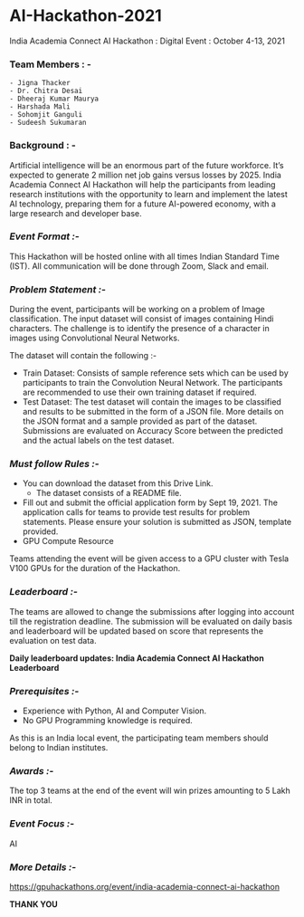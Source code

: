 # AI-Hackathon-2021

India Academia Connect AI Hackathon : Digital Event : October 4-13, 2021

### Team Members : - ###
 
    - Jigna Thacker
    - Dr. Chitra Desai
    - Dheeraj Kumar Maurya
    - Harshada Mali
    - Sohomjit Ganguli
    - Sudeesh Sukumaran


### Background : -

Artificial intelligence will be an enormous part of the future workforce. It’s expected to generate 2 million net job gains versus losses by 2025. India Academia Connect AI Hackathon will help the participants from leading research institutions with the opportunity to learn and implement the latest AI technology, preparing them for a future AI-powered economy, with a large research and developer base.

### *Event Format :-* ###
This Hackathon will be hosted online with all times Indian Standard Time (IST). All communication will be done through Zoom, Slack and email. 

### *Problem Statement :-* ###
During the event, participants will be working on a problem of Image classification. The input dataset will consist of images containing Hindi characters. The challenge is to identify the presence of a character in images using Convolutional Neural Networks.

The dataset will contain the following :-

- Train Dataset: Consists of sample reference sets which can be used by participants to train the Convolution Neural Network. The participants are recommended to use their own training dataset if required. 
- Test Dataset: The test dataset will contain the images to be classified and results to be submitted in the form of a JSON file. More details on the JSON format and a sample provided as part of the dataset.
Submissions are evaluated on Accuracy Score between the predicted and the actual labels on the test dataset.

### *Must follow Rules :-* ###
- You can download the dataset from this Drive Link.
    - The dataset consists of a README file.
- Fill out and submit the official application form by Sept 19, 2021. 
  The application calls for teams to provide test results for problem statements. 
  Please ensure your solution is submitted as JSON, template provided.
- GPU Compute Resource

Teams attending the event will be given access to a GPU cluster with Tesla V100 GPUs for the duration of the Hackathon.

### *Leaderboard :-* ###
The teams are allowed to change the submissions after logging into account till the registration deadline. The submission will be evaluated on daily basis and leaderboard will be updated based on score that represents the evaluation on test data. 

**Daily leaderboard updates: India Academia Connect AI Hackathon Leaderboard**
 

### *Prerequisites :-* ###
- Experience with Python, AI and Computer Vision. 
- No GPU Programming knowledge is required. 

As this is an India local event, the participating team members should belong to Indian institutes. 

### *Awards :-* ###
The top 3 teams at the end of the event will win prizes amounting to 5 Lakh INR in total.

### *Event Focus :-* ###
AI

### *More Details :-* ###
https://gpuhackathons.org/event/india-academia-connect-ai-hackathon

**THANK YOU**
